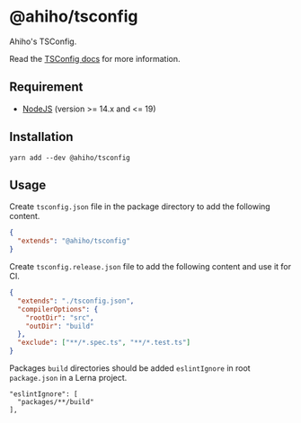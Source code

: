 # @ahiho/tsconfig

Ahiho's TSConfig.

Read the [TSConfig docs](https://www.typescriptlang.org/tsconfig) for more information.

## Requirement

- [NodeJS](https://nodejs.org) (version >= 14.x and <= 19)

## Installation

```shell
yarn add --dev @ahiho/tsconfig
```

## Usage

Create `tsconfig.json` file in the package directory to add the following content.

```json
{
  "extends": "@ahiho/tsconfig"
}
```

Create `tsconfig.release.json` file to add the following content and use it for CI.

```json
{
  "extends": "./tsconfig.json",
  "compilerOptions": {
    "rootDir": "src",
    "outDir": "build"
  },
  "exclude": ["**/*.spec.ts", "**/*.test.ts"]
}
```

Packages `build` directories should be added `eslintIgnore` in root `package.json` in a Lerna project.

```text
"eslintIgnore": [
  "packages/**/build"
],
```
